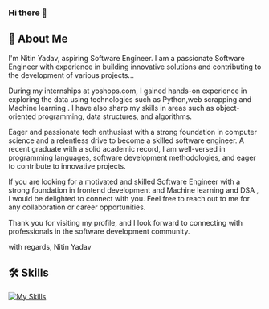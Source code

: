 ### Hi there 👋

## 🚀 About Me
I'm Nitin Yadav, aspiring Software Engineer. I am a passionate Software Engineer with experience in building innovative solutions and contributing to the development of various projects...

During my internships at yoshops.com, I gained hands-on experience in exploring the data using technologies such as Python,web scrapping and Machine learning . I have also sharp my skills in areas such as object-oriented programming, data structures, and algorithms.

Eager and passionate tech enthusiast with a strong foundation in computer science
and a relentless drive to become a skilled software engineer. A recent graduate with
a solid academic record, I am well-versed in programming languages, software
development methodologies, and eager to contribute to innovative projects.

If you are looking for a motivated and skilled Software Engineer with a strong foundation in frontend development and Machine learning and DSA , I would be delighted to connect with you. Feel free to reach out to me for any collaboration or career opportunities.

Thank you for visiting my profile, and I look forward to connecting with professionals in the software development community.

with regards, Nitin Yadav 



## 🛠 Skills 
[![My Skills](https://skillicons.dev/icons?i=js,cpp,nodejs,react,replit,java,postman,spring,cs,vite)](https://skillicons.dev)


